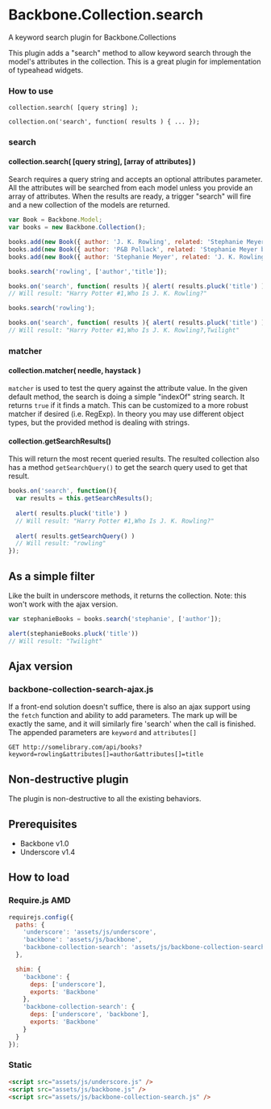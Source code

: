 Backbone.Collection.search
==========================
A keyword search plugin for Backbone.Collections

This plugin adds a "search" method to allow keyword search through the model's attributes in the collection. This is a great plugin for implementation of typeahead widgets.

### How to use
```
collection.search( [query string] );

collection.on('search', function( results ) { ... });
```
### search
#### collection.search( [query string], [array of attributes] )
Search requires a query string and accepts an optional attributes parameter. All the attributes will be searched from each model unless you provide an array of attributes. When the results are ready, a trigger "search" will fire and a new collection of the models are returned.
```js
var Book = Backbone.Model;
var books = new Backbone.Collection();

books.add(new Book({ author: 'J. K. Rowling', related: 'Stephanie Meyer books', title: 'Harry Potter #1' }));
books.add(new Book({ author: 'P&B Pollack', related: 'Stephanie Meyer books', title: 'Who Is J. K. Rowling?' }));
books.add(new Book({ author: 'Stephanie Meyer', related: 'J. K. Rowling books', title: 'Twilight'}));

books.search('rowling', ['author','title']);

books.on('search', function( results ){ alert( results.pluck('title') ) });
// Will result: "Harry Potter #1,Who Is J. K. Rowling?"
```
```js
books.search('rowling');

books.on('search', function( results ){ alert( results.pluck('title') ) });
// Will result: "Harry Potter #1,Who Is J. K. Rowling?,Twilight"
```
### matcher
#### collection.matcher( needle, haystack )
`matcher` is used to test the query against the attribute value.  In the given default method, the search is doing a simple "indexOf" string search. It returns `true` if it finds a match. This can be customized to a more robust matcher if desired (i.e. RegExp).  In theory you may use different object types, but the provided method is dealing with strings.

#### collection.getSearchResults()
This will return the most recent queried results. The resulted collection also has a method `getSearchQuery()` to get the search query used to get that result.
```js
books.on('search', function(){ 
  var results = this.getSearchResults();
  
  alert( results.pluck('title') )
  // Will result: "Harry Potter #1,Who Is J. K. Rowling?"
  
  alert( results.getSearchQuery() )
  // Will result: "rowling"
});
```

## As a simple filter
Like the built in underscore methods, it returns the collection. Note: this won't work with the ajax version.
```js
var stephanieBooks = books.search('stephanie', ['author']);

alert(stephanieBooks.pluck('title'))
// Will result: "Twilight"
```

## Ajax version
### backbone-collection-search-ajax.js
If a front-end solution doesn't suffice, there is also an ajax support using the `fetch` function and ability to add parameters.  The mark up will be exactly the same, and it will similarly fire 'search' when the call is finished.  The appended parameters are `keyword` and `attributes[]`

```
GET http://somelibrary.com/api/books?keyword=rowling&attributes[]=author&attributes[]=title
```

## Non-destructive plugin
The plugin is non-destructive to all the existing behaviors.

## Prerequisites
 - Backbone v1.0
 - Underscore v1.4

## How to load

### Require.js AMD

```js
requirejs.config({
  paths: {
    'underscore': 'assets/js/underscore',
    'backbone': 'assets/js/backbone',
    'backbone-collection-search': 'assets/js/backbone-collection-search'
  },

  shim: {
    'backbone': {
      deps: ['underscore'],
      exports: 'Backbone'
    },
    'backbone-collection-search': {
      deps: ['underscore', 'backbone'],
      exports: 'Backbone'
    }
  }
});
```

### Static

```html
<script src="assets/js/underscore.js" />
<script src="assets/js/backbone.js" />
<script src="assets/js/backbone-collection-search.js" />
```





